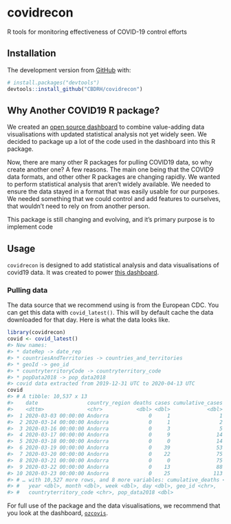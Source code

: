 
<!-- README.md is generated from README.Rmd. Please edit that file -->

# covidrecon

<!-- badges: start -->

<!-- badges: end -->

R tools for monitoring effectiveness of COVID-19 control efforts

## Installation

The development version from [GitHub](https://github.com/) with:

``` r
# install.packages("devtools")
devtools::install_github("CBDRH/covidrecon")
```

## Why Another COVID19 R package?

We created an [open source dashboard](https://cbdrh.github.io/ozcoviz/)
to combine value-adding data visualisations with updated statistical
analysis not yet widely seen. We decided to package up a lot of the code
used in the dashboard into this R package.

Now, there are many other R packages for pulling COVID19 data, so why
create another one? A few reasons. The main one being that the COVID9
data formats, and other other R packages are changing rapidly. We wanted
to perform statistical analysis that aren’t widely available. We needed
to ensure the data stayed in a format that was easily usable for our
purposes. We needed something that we could control and add features to
ourselves, that wouldn’t need to rely on from another person.

This package is still changing and evolving, and it’s primary purpose is
to implement code

## Usage

`covidrecon` is designed to add statistical analysis and data
visualisations of covid19 data. It was created to power [this
dashboard](https://cbdrh.github.io/ozcoviz/).

### Pulling data

The data source that we recommend using is from the European CDC. You
can get this data with `covid_latest()`. This will by default cache the
data downloaded for that day. Here is what the data looks like.

``` r
library(covidrecon)
covid <- covid_latest()
#> New names:
#> * dateRep -> date_rep
#> * countriesAndTerritories -> countries_and_territories
#> * geoId -> geo_id
#> * countryterritoryCode -> countryterritory_code
#> * popData2018 -> pop_data2018
#> covid data extracted from 2019-12-31 UTC to 2020-04-13 UTC
covid
#> # A tibble: 10,537 x 13
#>    date                country_region deaths cases cumulative_cases
#>    <dttm>              <chr>           <dbl> <dbl>            <dbl>
#>  1 2020-03-03 00:00:00 Andorra             0     1                1
#>  2 2020-03-14 00:00:00 Andorra             0     1                2
#>  3 2020-03-16 00:00:00 Andorra             0     3                5
#>  4 2020-03-17 00:00:00 Andorra             0     9               14
#>  5 2020-03-18 00:00:00 Andorra             0     0               14
#>  6 2020-03-19 00:00:00 Andorra             0    39               53
#>  7 2020-03-20 00:00:00 Andorra             0    22               75
#>  8 2020-03-21 00:00:00 Andorra             0     0               75
#>  9 2020-03-22 00:00:00 Andorra             0    13               88
#> 10 2020-03-23 00:00:00 Andorra             0    25              113
#> # … with 10,527 more rows, and 8 more variables: cumulative_deaths <dbl>,
#> #   year <dbl>, month <dbl>, week <dbl>, day <dbl>, geo_id <chr>,
#> #   countryterritory_code <chr>, pop_data2018 <dbl>
```

For full use of the package and the data visualisations, we recommend
that you look at the dashboard,
[`ozcovis`](https://cbdrh.github.io/ozcoviz/).
